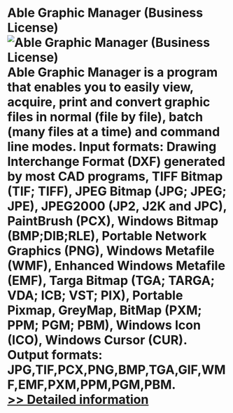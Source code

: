 # Able Graphic Manager (Business License)<br />![Able Graphic Manager (Business License)](https://mycommerce.akamaized.net/api/pimages/P151123/BIG/151123.GIF)<br />Able Graphic Manager is a program that enables you to easily view, acquire, print and convert graphic files in normal (file by file), batch (many files at a time) and command line modes. Input formats: Drawing Interchange Format (DXF) generated by most CAD programs, TIFF Bitmap (TIF; TIFF), JPEG Bitmap (JPG; JPEG; JPE), JPEG2000 (JP2, J2K and JPC), PaintBrush (PCX), Windows Bitmap (BMP;DIB;RLE), Portable Network Graphics (PNG), Windows Metafile (WMF), Enhanced Windows Metafile (EMF), Targa Bitmap (TGA; TARGA; VDA; ICB; VST; PIX), Portable Pixmap, GreyMap, BitMap (PXM; PPM; PGM; PBM), Windows Icon (ICO), Windows Cursor (CUR). Output formats: JPG,TIF,PCX,PNG,BMP,TGA,GIF,WMF,EMF,PXM,PPM,PGM,PBM.<br />[>> Detailed information](https://secure.shareit.com/shareit/product.html?productid=151123&affiliateid=200057808)